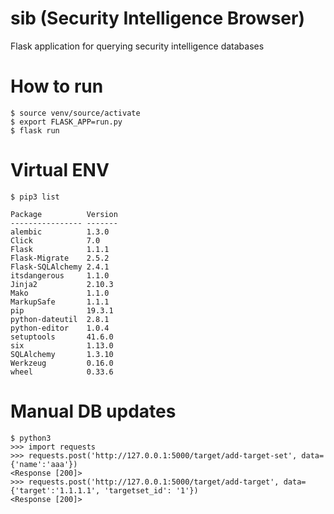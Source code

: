 # sib (Security Intelligence Browser)
Flask application for querying security intelligence databases 

# How to run
```
$ source venv/source/activate  
$ export FLASK_APP=run.py  
$ flask run  
```

# Virtual ENV
```
$ pip3 list

Package          Version
---------------- -------
alembic          1.3.0  
Click            7.0    
Flask            1.1.1  
Flask-Migrate    2.5.2  
Flask-SQLAlchemy 2.4.1  
itsdangerous     1.1.0  
Jinja2           2.10.3 
Mako             1.1.0  
MarkupSafe       1.1.1  
pip              19.3.1 
python-dateutil  2.8.1  
python-editor    1.0.4  
setuptools       41.6.0 
six              1.13.0 
SQLAlchemy       1.3.10 
Werkzeug         0.16.0 
wheel            0.33.6 
```

# Manual DB updates
```
$ python3
>>> import requests
>>> requests.post('http://127.0.0.1:5000/target/add-target-set', data={'name':'aaa'})
<Response [200]>
>>> requests.post('http://127.0.0.1:5000/target/add-target', data={'target':'1.1.1.1', 'targetset_id': '1'})
<Response [200]>
```
